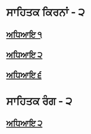 # **ਸਾਹਿਤਕ ਕਿਰਨਾਂ - ੨** 

## [ਅਧਿਆਇ ੧](sahitak-kirna/chapter01/guide.md)
## [ਅਧਿਆਇ ੨](sahitak-kirna/chapter02/guide.md)
## [ਅਧਿਆਇ ੬](sahitak-kirna/chapter06/guide.md)


# **ਸਾਹਿਤਕ ਰੰਗ - ੨** 
## [ਅਧਿਆਇ ੨](sahitak-rang/chapter02/guide.md)
